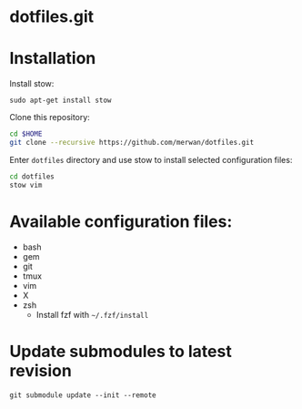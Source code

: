 dotfiles.git
============

# Installation

Install stow:
```
sudo apt-get install stow
```

Clone this repository:

```sh
cd $HOME
git clone --recursive https://github.com/merwan/dotfiles.git
```

Enter `dotfiles` directory and use stow to install selected configuration files:

```sh
cd dotfiles
stow vim
```

# Available configuration files:

* bash
* gem
* git
* tmux
* vim
* X
* zsh
  * Install fzf with `~/.fzf/install`

# Update submodules to latest revision

```
git submodule update --init --remote
```
